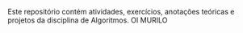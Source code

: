 Este repositório contém atividades, exercícios, anotações teóricas e projetos da disciplina de Algoritmos.
OI MURILO
